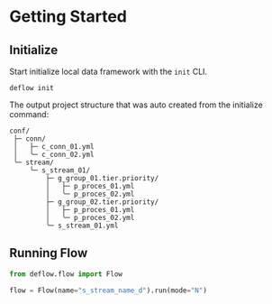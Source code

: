 # Getting Started

## Initialize

Start initialize local data framework with the `init` CLI.

```shell
deflow init
```

The output project structure that was auto created from the initialize command:

```text
conf/
 ├─ conn/
 │   ├─ c_conn_01.yml
 │   ╰─ c_conn_02.yml
 ╰─ stream/
     ╰─ s_stream_01/
         ├─ g_group_01.tier.priority/
         │   ├─ p_proces_01.yml
         │   ╰─ p_proces_02.yml
         ├─ g_group_02.tier.priority/
         │   ├─ p_proces_01.yml
         │   ╰─ p_proces_02.yml
         ╰─ s_stream_01.yml
```

## Running Flow

```python
from deflow.flow import Flow

flow = Flow(name="s_stream_name_d").run(mode="N")
```

